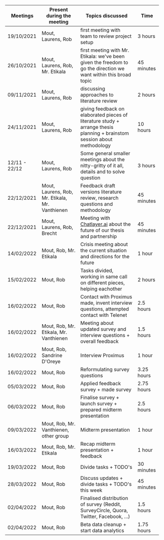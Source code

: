 | Meetings      | Present during the meeting                      | Topics discussed                                                                                                         | Time       |
| ------------- | ----------------------------------------------- | ------------------------------------------------------------------------------------------------------------------------ | ---------- |
| 19/10/2021    | Mout, Laurens, Rob                              | first meeting with team to review project setup                                                                          | 3 hours    |
| 26/10/2021    | Mout, Laurens, Rob, Mr. Etikala                 | first meeting with Mr. Etikala: we've been given the freedom to go the direction we want within this broad topic         | 45 minutes |
| 09/11/2021    | Mout, Laurens, Rob                              | discussing approaches to literature review                                                                               | 2 hours    |
| 24/11/2021    | Mout, Laurens, Rob                              | giving feedback on elaborated pieces of literature study + arrange thesis planning + brainstom session about methodology | 10 hours   |
| 12/11 - 22/12 | Mout, Laurens, Rob                              | Some general smaller meetings about the nitty-gritty of it all, details and to solve question                            | 3 hours    |
| 22/12/2021    | Mout, Laurens, Rob, Mr. Etikala, Mr. Vanthienen | Feedback draft versions literature review, research questions and methodology                                            | 45 minutes |
| 22/12/2021    | Mout, Laurens, Rob, Brecht                      | Meeting with [Chatlayer.ai](https://chatlayer.ai/) about the future of our thesis and partnership                        | 45 minutes |
| 14/02/2022    | Mout, Rob, Mr. Etikala                          | Crisis meeting about the current situation and directions for the future                                                 | 1 hour     |
| 15/02/2022    | Mout, Rob                                       | Tasks divided, working in same call on different pieces, helping eachother                                               | 2 hours    |
| 16/02/2022    | Mout, Rob                                       | Contact with Proximus made, invent interview questions, attempted contact with Telenet                                   | 2.5 hours  |
| 16/02/2022    | Mout, Rob, Mr. Etikala, Mr. Vanthienen          | Meeting about updated survey and interview questions + overall feedback                                                  | 1.5 hours  |
| 16/02/2022    | Mout, Rob, Sandrine D'Oreye                     | Interview Proximus                                                                                                       | 1 hour     |
| 16/02/2022    | Mout, Rob                                       | Reformulating survey questions                                                                                           | 3.25 hours |
| 05/03/2022    | Mout, Rob                                       | Applied feedback survey + made survey                                                                                    | 2.75 hours |
| 06/03/2022    | Mout, Rob                                       | Finalise survey + launch survey + prepared midterm presentation                                                          | 2.5 hours  |
| 09/03/2022    | Mout, Rob, Mr. Vanthienen, other group          | Midterm presentation                                                                                                     | 1 hour     |
| 16/03/2022    | Mout, Rob, Mr. Etikala                          | Recap midterm presentation + feedback                                                                                    | 1 hour     |
| 19/03/2022    | Mout, Rob                                       | Divide tasks + TODO's                                                                                                    | 30 minutes | 
| 28/03/2022    | Mout, Rob                                       | Discuss updates + divide tasks + TODO's this week                                                                        | 45 minutes | 
| 02/04/2022    | Mout, Rob                                       | Finalised distribution of survey (Reddit, SurveyCircle, Quora, Twitter, Facebook, ...)                                   | 1.5 hours  | 
| 02/04/2022    | Mout, Rob                                       | Beta data cleanup + start data analytics                                                                                 | 1.75 hours |

